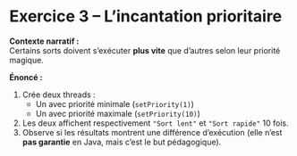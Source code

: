# Exercice 3 – L’incantation prioritaire

**Contexte narratif :**  
Certains sorts doivent s’exécuter **plus vite** que d’autres selon leur priorité magique.

**Énoncé :**  
1. Crée deux threads :
   - Un avec priorité minimale (`setPriority(1)`)
   - Un avec priorité maximale (`setPriority(10)`)
2. Les deux affichent respectivement `"Sort lent"` et `"Sort rapide"` 10 fois.  
3. Observe si les résultats montrent une différence d’exécution (elle n’est **pas garantie** en Java, mais c’est le but pédagogique).

